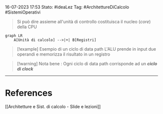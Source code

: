 16-07-2023 17:53
Stato: #ideaLez 
Tag: #ArchitettureDiCalcolo #SistemiOperativi

> Si può dire assieme all'unità di controllo costituisca il nucleo (*core*) della CPU

```mermaid 
graph LR
    A[Unità di calcolo] -->|+| B[Registri]

```
>[!example] Esempio di un ciclo di data path
>L'ALU prende in input due operandi e memorizza il risultato in un registro

>[!warning] Nota bene :
>Ogni ciclo di data path corrisponde ad un ***ciclo di clock***




---
# References 
[[Architetture e Sist. di calcolo - Slide e lezioni]]
